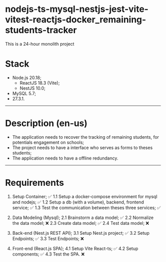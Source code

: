 # nodejs-ts-mysql-nestjs-jest-vite-vitest-reactjs-docker_remaining-students-tracker

This is a 24-hour monolith project

# Stack

- Node.js 20.18;
  - ReactJS 18.3 (Vite);
  - NestJS 10.0;
- MySQL 5.7;
- 27.3.1.

---

# Description (en-us)

  - The application needs to recover the tracking of remaining students, for potentials engagement on schools;
  - The project needs to have a interface who serves as forms to theses students;
  - The application needs to have a offline redundancy.

---

# Requirements

1.  Setup Container; ✅
  1.1 Setup a docker-compose environment for mysql and nodejs; ✅
  1.2 Setup a db (with a volume), backend, frontend service; ✅
  1.3 Test the communication between theses three services; ✅

2.  Data Modeling (Mysql);
  2.1 Brainstorm a data model; ✅
  2.2 Normalize the data model; ❌
  2.3 Create data model; ✅
  2.4 Test data model; ❌

3.  Back-end (Nest.js REST API);
  3.1 Setup Nest.js project; ✅
  3.2 Setup Endpoints; ✅
  3.3 Test Endpoints; ❌

4.  Front-end (React.js SPA);
  4.1 Setup Vite React-ts; ✅
  4.2 Setup components; ✅
  4.3 Test the SPA. ❌